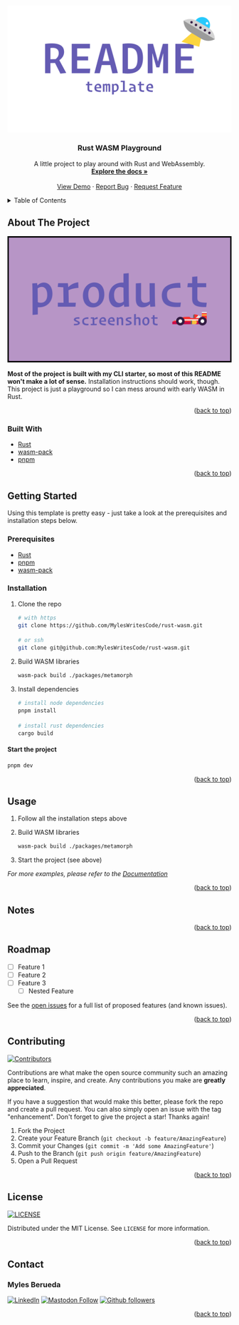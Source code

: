 <div id="top"></div>

<!-- PROJECT LOGO -->
<br />
<div align="center">
  <a href="https://github.com/MylesWritesCode/rust-cli-starter">
    <img src=".meta/logo.png" alt="Logo">
  </a>

  <h3 align="center">Rust WASM Playground</h3>

  <p align="center">
    A little project to play around with Rust and WebAssembly.
    <br />
    <a href="https://github.com/MylesWritesCode/rust-wasm">
      <strong>Explore the docs »</strong>
    </a>
    <br />
    <br />
    <a href="https://github.com/MylesWritesCode/rust-wasm">View Demo</a>
    ·
    <a href="https://github.com/MylesWritesCode/rust-wasm/issues">Report Bug</a>
    ·
    <a href="https://github.com/MylesWritesCode/rust-wasm/issues">Request Feature</a>
  </p>
</div>

<!-- TABLE OF CONTENTS -->
<details>
  <summary>Table of Contents</summary>
  <ol>
    <li>
      <a href="#about-the-project">About The Project</a>
      <ul>
        <li><a href="#built-with">Built With</a></li>
      </ul>
    </li>
    <li>
      <a href="#getting-started">Getting Started</a>
      <ul>
        <li><a href="#prerequisites">Prerequisites</a></li>
        <li><a href="#installation">Installation</a></li>
      </ul>
    </li>
    <li><a href="#usage">Usage</a></li>
    <li><a href="#notes">Notes</a></li>
    <li><a href="#roadmap">Roadmap</a></li>
    <li><a href="#contributing">Contributing</a></li>
    <li><a href="#license">License</a></li>
    <li><a href="#contact">Contact</a></li>
    <li><a href="#acknowledgments">Acknowledgments</a></li>
  </ol>
</details>

<!-- ABOUT THE PROJECT -->

## About The Project

[![Product Name Screen Shot][product-screenshot]](https://example.com)

**Most of the project is built with my CLI starter, so most of this README
won't make a lot of sense.** Installation instructions should work, though.
This project is just a playground so I can mess around with early WASM in Rust.

<!-- markdownlint-disable-next-line MD033 -->
<p align="right">(<a href="#top">back to top</a>)</p>

### Built With

- [Rust](https://rust-lang.org)
- [wasm-pack](https://rustwasm.github.io)
- [pnpm](https://pnpm.io/)

<!-- markdownlint-disable-next-line MD033 -->
<p align="right">(<a href="#top">back to top</a>)</p>

<!-- GETTING STARTED -->

## Getting Started

Using this template is pretty easy - just take a look at the prerequisites and
installation steps below.

### Prerequisites

- [Rust](https://rust-lang.org)
- [pnpm](https://pnpm.io/)
- [wasm-pack](https://rustwasm.github.io/wasm-pack/installer/)

### Installation

1. Clone the repo

   ```sh
   # with https
   git clone https://github.com/MylesWritesCode/rust-wasm.git

   # or ssh
   git clone git@github.com:MylesWritesCode/rust-wasm.git
   ```

2. Build WASM libraries

   ```sh
   wasm-pack build ./packages/metamorph

   ```

3. Install dependencies

   ```sh
   # install node dependencies
   pnpm install

   # install rust dependencies
   cargo build
   ```

#### Start the project

```sh
pnpm dev
```

<!-- markdownlint-disable-next-line MD033 -->
<p align="right">(<a href="#top">back to top</a>)</p>

<!-- USAGE EXAMPLES -->

## Usage

1. Follow all the installation steps above
2. Build WASM libraries

   ```sh
   wasm-pack build ./packages/metamorph
   ```

3. Start the project (see above)

_For more examples, please refer to the [Documentation](https://example.com)_

<!-- markdownlint-disable-next-line MD033 -->
<p align="right">(<a href="#top">back to top</a>)</p>

<!-- NOTES -->

## Notes

<!-- markdownlint-disable-next-line MD033 -->
<p align="right">(<a href="#top">back to top</a>)</p>

<!-- ROADMAP -->

## Roadmap

- [ ] Feature 1
- [ ] Feature 2
- [ ] Feature 3
  - [ ] Nested Feature

See the [open issues](https://github.com/MylesWritesCode/rust-cli-starter/issues)
for a full list of proposed features (and known issues).

<!-- markdownlint-disable-next-line MD033 -->
<p align="right">(<a href="#top">back to top</a>)</p>

<!-- CONTRIBUTING -->

## Contributing

[![Contributors](https://img.shields.io/github/contributors/MylesWritesCode/rust-cli-starter.svg?style=for-the-badge)](https://github.com/MylesWritesCode/rust-cli-starter/graphs/contributors)

Contributions are what make the open source community such an amazing place to
learn, inspire, and create. Any contributions you make are **greatly
appreciated**.

If you have a suggestion that would make this better, please fork the repo and
create a pull request. You can also simply open an issue with the tag
"enhancement". Don't forget to give the project a star! Thanks again!

1. Fork the Project
2. Create your Feature Branch (`git checkout -b feature/AmazingFeature`)
3. Commit your Changes (`git commit -m 'Add some AmazingFeature'`)
4. Push to the Branch (`git push origin feature/AmazingFeature`)
5. Open a Pull Request

<!-- markdownlint-disable-next-line MD033 -->
<p align="right">(<a href="#top">back to top</a>)</p>

<!-- LICENSE -->

## License

[![LICENSE](https://img.shields.io/github/license/MylesWritesCode/rust-wasm.svg?style=for-the-badge)](https://github.com/MylesWritesCode/rust-wasm/blob/master/LICENSE)

Distributed under the MIT License. See `LICENSE` for more information.

<!-- markdownlint-disable-next-line MD033 -->
<p align="right">(<a href="#top">back to top</a>)</p>

<!-- CONTACT -->

## Contact

### Myles Berueda

[![LinkedIn](https://img.shields.io/badge/-LinkedIn-black.svg?style=for-the-badge&logo=linkedin&colorB=555)](https://linkedin.com/in/myles-berueda)
[![Mastodon Follow](https://img.shields.io/mastodon/follow/113004977572109573?domain=https%3A%2F%2Fmstdn.social&style=for-the-badge&label=MSTDN.SOCIAL)](https://mstdn.social/@mylesberueda)
[![Github followers](https://img.shields.io/github/followers/MylesWritesCode?style=for-the-badge&label=GITHUB)](https://github.com/MylesWritesCode)

<!-- markdownlint-disable-next-line MD033 -->
<p align="right">(<a href="#top">back to top</a>)</p>

<!-- ACKNOWLEDGMENTS -->

<!-- ## Acknowledgments -->

<!-- - []() -->
<!-- - []() -->
<!-- - []() -->

<!-- <p align="right">(<a href="#top">back to top</a>)</p> -->

<!-- MARKDOWN LINKS & IMAGES -->

[product-screenshot]: .meta/screenshot.png
